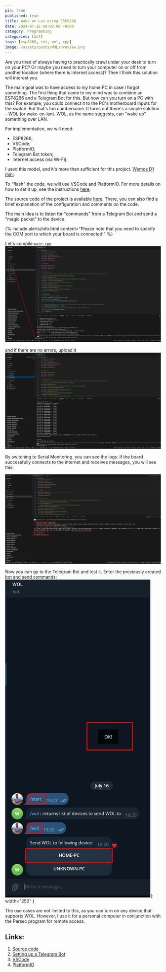 ```yaml
---
pin: true
published: true
title: Wake on Lan using ESP8266
date: 2024-07-16 00:00:00 +0500
category: Programming
categories: [IoT]
tags: [esp8266, iot, wol, cpp]
image: /assets/posts/WOL/preview.png
---
```


Are you tired of always having to practically crawl under your desk to turn on your PC? Or maybe you need to turn your computer on or off from another location (where there is Internet access)? Then I think this solution will interest you.

The main goal was to have access to my home PC in case I forgot something. The first thing that came to my mind was to combine an ESP8266 and a Telegram Bot for this. But how can you turn on a PC with this? For example, you could connect it to the PC's motherboard inputs for the switch. But that's too cumbersome. It turns out there's a simple solution - WOL (or wake-on-lan). WOL, as the name suggests, can "wake up" something over LAN.

For implementation, we will need:
- ESP8266;
- VSCode;
- PlatformIO;
- Telegram Bot token;
- Internet access (via Wi-Fi);

I used this model, and it's more than sufficient for this project. [Wemos D1 mini](https://aliexpress.ru/item/32705466032.html?sku_id=12000029204050485&spm=a2g2w.productlist.search_results.0.45651bfeQM9O9j).

To "flash" the code, we will use VSCode and PlatformIO. For more details on how to set it up, see the instructions [here](https://platformio.org/install/ide?install=vscode).

The source code of the project is available [here](https://github.com/WildEgor/ino-wol). There, you can also find a brief explanation of the configuration and comments on the code.

The main idea is to listen for "commands" from a Telegram Bot and send a "magic packet" to the device.

{% include alerts/info.html
    content="Please note that you need to specify the COM port to which your board is connected!"
%}

Let's compile `main.cpp`
![Build](../assets/posts/WOL/compile.png)

and if there are no errors, upload it
![Upload](../assets/posts/WOL/upload.png)

By switching to Serial Monitoring, you can see the logs. If the board successfully connects to the internet and receives messages, you will see this:

![Success](../assets/posts/WOL/success.png)

Now you can go to the Telegram Bot and test it. Enter the previously created bot and send commands:
![Bot success](../assets/posts/WOL/bot_success.png){: width="250" }

The use cases are not limited to this, as you can turn on any device that supports WOL. However, I use it for a personal computer in conjunction with the Parsec program for remote access.

## Links:
1. [Source code](https://github.com/WildEgor/ino-wol/blob/develop/src/main.cpp)
2. [Setting up a Telegram Bot](https://core.telegram.org/bots/tutorial)
3. [VSCode](https://code.visualstudio.com/)
4. [PlatformIO](https://platformio.org/)